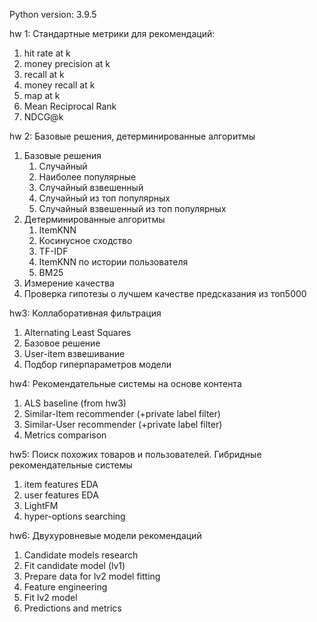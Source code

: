 Python version: 3.9.5

hw 1: Стандартные метрики для рекомендаций:
1. hit rate at k
2. money precision at k
3. recall at k
4. money recall at k
5. map at k
6. Mean Reciprocal Rank
7. NDCG@k


hw 2: Базовые решения, детерминированные алгоритмы
1. Базовые решения
   1. Случайный
   2. Наиболее популярные
   3. Случайный взвешенный
   4. Случайный из топ популярных
   5. Случайный взвешенный из топ популярных
2. Детерминированные алгоритмы
   1. ItemKNN
   2. Косинусное сходство
   3. TF-IDF
   4. ItemKNN по истории пользователя
   5. BM25
3. Измерение качества
4. Проверка гипотезы о лучшем качестве предсказания из топ5000


hw3: Коллаборативная фильтрация
1. Alternating Least Squares 
2. Базовое решение
3. User-item взвешивание
4. Подбор гиперпараметров модели


hw4: Рекомендательные системы на основе контента
1. ALS baseline (from hw3)
2. Similar-Item recommender (+private label filter)
3. Similar-User recommender (+private label filter)
4. Metrics comparison


hw5: Поиск похожих товаров и пользователей. Гибридные рекомендательные системы
1. item features EDA
2. user features EDA
3. LightFM
4. hyper-options searching

hw6: Двухуровневые модели рекомендаций
1. Candidate models research
2. Fit candidate model (lv1)
3. Prepare data for lv2 model fitting
4. Feature engineering
5. Fit lv2 model
6. Predictions and metrics